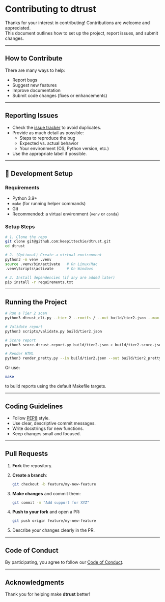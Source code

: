 # Contributing to dtrust

Thanks for your interest in contributing! Contributions are welcome and appreciated.  
This document outlines how to set up the project, report issues, and submit changes.

---

## How to Contribute
There are many ways to help:
- Report bugs
- Suggest new features
- Improve documentation
- Submit code changes (fixes or enhancements)

---

## Reporting Issues
- Check the [issue tracker](https://github.com/keepittechie/dtrust/issues) to avoid duplicates.
- Provide as much detail as possible:
  - Steps to reproduce the bug
  - Expected vs. actual behavior
  - Your environment (OS, Python version, etc.)
- Use the appropriate label if possible.

---

## 🔧 Development Setup

### Requirements
- Python 3.9+
- `make` (for running helper commands)
- Git
- Recommended: a virtual environment (`venv` or `conda`)

### Setup Steps
```bash
# 1. Clone the repo
git clone git@github.com:keepittechie/dtrust.git
cd dtrust

# 2. (Optional) Create a virtual environment
python3 -m venv .venv
source .venv/bin/activate   # On Linux/Mac
.venv\Scripts\activate      # On Windows

# 3. Install dependencies (if any are added later)
pip install -r requirements.txt
````

---

## Running the Project

```bash
# Run a Tier 2 scan
python3 dtrust_cli.py --tier 2 --rootfs / --out build/tier2.json --max-seconds 20

# Validate report
python3 scripts/validate.py build/tier2.json

# Score report
python3 score-dtrust-report.py build/tier2.json > build/tier2.score.json

# Render HTML
python3 render_pretty.py --in build/tier2.json --out build/tier2_pretty.html --score build/tier2.score.json
```

Or use:

```bash
make
```

to build reports using the default Makefile targets.

---

## Coding Guidelines

* Follow [PEP8](https://peps.python.org/pep-0008/) style.
* Use clear, descriptive commit messages.
* Write docstrings for new functions.
* Keep changes small and focused.

---

## Pull Requests

1. **Fork** the repository.
2. **Create a branch**:

   ```bash
   git checkout -b feature/my-new-feature
   ```
3. **Make changes** and commit them:

   ```bash
   git commit -m "Add support for XYZ"
   ```
4. **Push to your fork** and open a PR:

   ```bash
   git push origin feature/my-new-feature
   ```
5. Describe your changes clearly in the PR.

---

## Code of Conduct

By participating, you agree to follow our [Code of Conduct](CODE_OF_CONDUCT.md).

---

## Acknowledgments

Thank you for helping make **dtrust** better!

```

